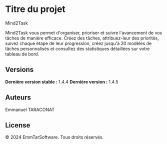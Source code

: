 # Titre du projet
Mind2Task


Mind2Task vous permet d'organiser, prioriser et suivre l'avancement de vos tâches de manière efficace.
Créez des tâches, attribuez-leur des priorités, suivez chaque étape de leur progression, créez jusqu'à 20 modèles de tâches personnalisés et consultez des statistiques détaillées sur votre tableau de bord.


## Versions

**Dernière version stable :** 1.4.4
**Dernière version :** 1.4.5


## Auteurs

Emmanuel TARACONAT


## License
© 2024 EmmTarSoftware. Tous droits réservés.
